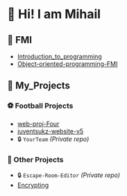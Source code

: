 # 👋 Hi! I am Mihail

## 📁 FMI

- [Introduction_to_programming](https://github.com/MihailJordanov/Introduction_to_programming)
- [Object-oriented-programming-FMI](https://github.com/MihailJordanov/Object-oriented-programming-FMI)

## 📁 My_Projects

### ⚽ Football Projects
- [web-proj-Four](https://github.com/MihailJordanov/web-proj-Four)
- [juventsukz-website-v5](https://github.com/MihailJordanov/juventsukz-website-v5)
- 🔒 `YourTeam` *(Private repo)*

### 🔐 Other Projects
- 🔒 `Escape-Room-Editor` *(Private repo)*
- [Encrypting](https://github.com/MihailJordanov/Encrypting)
